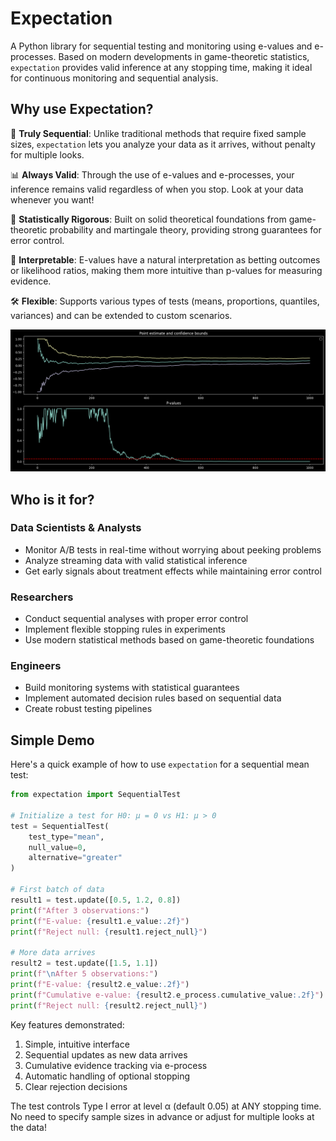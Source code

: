 # Expectation

A Python library for sequential testing and monitoring using e-values and e-processes. Based on modern developments in game-theoretic statistics, `expectation` provides valid inference at any stopping time, making it ideal for continuous monitoring and sequential analysis.

## Why use Expectation?

🔄 **Truly Sequential**: Unlike traditional methods that require fixed sample sizes, `expectation` lets you analyze your data as it arrives, without penalty for multiple looks.

📊 **Always Valid**: Through the use of e-values and e-processes, your inference remains valid regardless of when you stop. Look at your data whenever you want!

💪 **Statistically Rigorous**: Built on solid theoretical foundations from game-theoretic probability and martingale theory, providing strong guarantees for error control.

🎯 **Interpretable**: E-values have a natural interpretation as betting outcomes or likelihood ratios, making them more intuitive than p-values for measuring evidence.

🛠️ **Flexible**: Supports various types of tests (means, proportions, quantiles, variances) and can be extended to custom scenarios.

![](https://github.com/jakorostami/expectation/blob/main/assets/images/eprocess.png)

## Who is it for?

### Data Scientists & Analysts
- Monitor A/B tests in real-time without worrying about peeking problems
- Analyze streaming data with valid statistical inference
- Get early signals about treatment effects while maintaining error control

### Researchers
- Conduct sequential analyses with proper error control
- Implement flexible stopping rules in experiments
- Use modern statistical methods based on game-theoretic foundations

### Engineers
- Build monitoring systems with statistical guarantees
- Implement automated decision rules based on sequential data
- Create robust testing pipelines

## Simple Demo

Here's a quick example of how to use `expectation` for a sequential mean test:

```python
from expectation import SequentialTest

# Initialize a test for H0: μ = 0 vs H1: μ > 0
test = SequentialTest(
    test_type="mean",
    null_value=0,
    alternative="greater"
)

# First batch of data
result1 = test.update([0.5, 1.2, 0.8])
print(f"After 3 observations:")
print(f"E-value: {result1.e_value:.2f}")
print(f"Reject null: {result1.reject_null}")

# More data arrives
result2 = test.update([1.5, 1.1])
print(f"\nAfter 5 observations:")
print(f"E-value: {result2.e_value:.2f}")
print(f"Cumulative e-value: {result2.e_process.cumulative_value:.2f}")
print(f"Reject null: {result2.reject_null}")
```

Key features demonstrated:
1. Simple, intuitive interface
2. Sequential updates as new data arrives
3. Cumulative evidence tracking via e-process
4. Automatic handling of optional stopping
5. Clear rejection decisions

The test controls Type I error at level α (default 0.05) at ANY stopping time. No need to specify sample sizes in advance or adjust for multiple looks at the data!
